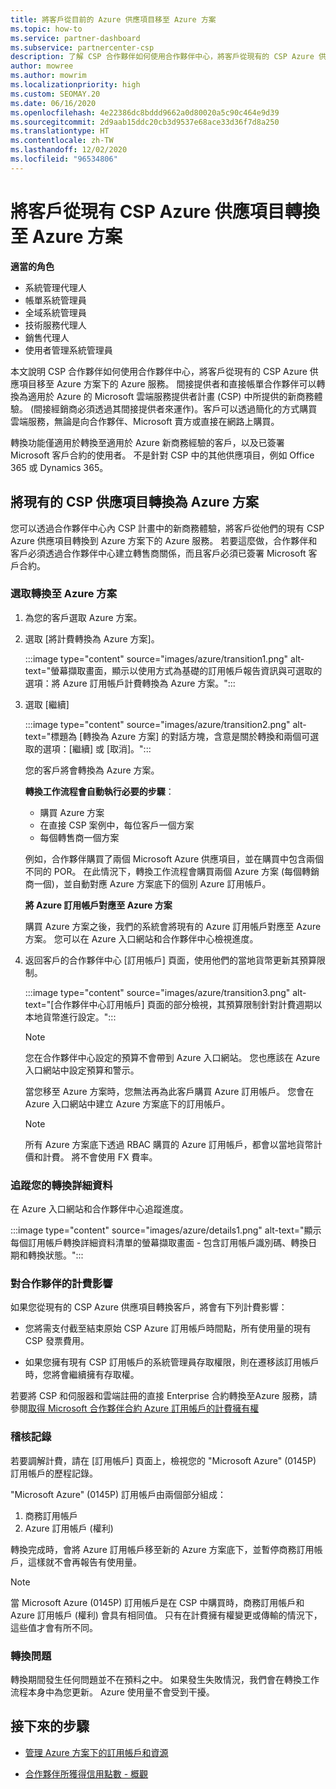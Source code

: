 ```yaml
---
title: 將客戶從目前的 Azure 供應項目移至 Azure 方案
ms.topic: how-to
ms.service: partner-dashboard
ms.subservice: partnercenter-csp
description: 了解 CSP 合作夥伴如何使用合作夥伴中心，將客戶從現有的 CSP Azure 供應項目移至 Azure 方案下的 Azure 服務。
author: mowree
ms.author: mowrim
ms.localizationpriority: high
ms.custom: SEOMAY.20
ms.date: 06/16/2020
ms.openlocfilehash: 4e22386dc8bddd9662a0d80020a5c90c464e9d39
ms.sourcegitcommit: 2d9aab15ddc20cb3d9537e68ace33d36f7d8a250
ms.translationtype: HT
ms.contentlocale: zh-TW
ms.lasthandoff: 12/02/2020
ms.locfileid: "96534806"
---
```

# <a name="transition-customers-to-azure-plan-from-existing-csp-azure-offers"></a>將客戶從現有 CSP Azure 供應項目轉換至 Azure 方案

**適當的角色**

- 系統管理代理人
- 帳單系統管理員
- 全域系統管理員
- 技術服務代理人
- 銷售代理人
- 使用者管理系統管理員

本文說明 CSP 合作夥伴如何使用合作夥伴中心，將客戶從現有的 CSP Azure 供應項目移至 Azure 方案下的 Azure 服務。 間接提供者和直接帳單合作夥伴可以轉換為適用於 Azure 的 Microsoft 雲端服務提供者計畫 (CSP) 中所提供的新商務體驗。 (間接經銷商必須透過其間接提供者來運作)。客戶可以透過簡化的方式購買雲端服務，無論是向合作夥伴、Microsoft 賣方或直接在網路上購買。

轉換功能僅適用於轉換至適用於 Azure 新商務經驗的客戶，以及已簽署 Microsoft 客戶合約的使用者。 不是針對 CSP 中的其他供應項目，例如 Office 365 或 Dynamics 365。

## <a name="transition-existing-csp-offers-to-an-azure-plan"></a>將現有的 CSP 供應項目轉換為 Azure 方案

您可以透過合作夥伴中心內 CSP 計畫中的新商務體驗，將客戶從他們的現有 CSP Azure 供應項目轉換到 Azure 方案下的 Azure 服務。 若要這麼做，合作夥伴和客戶必須透過合作夥伴中心建立轉售商關係，而且客戶必須已簽署 Microsoft 客戶合約。

### <a name="select-transition-to-azure-plan"></a>選取轉換至 Azure 方案

1. 為您的客戶選取 Azure 方案。

2. 選取 [將計費轉換為 Azure 方案]。

   :::image type="content" source="images/azure/transition1.png" alt-text="螢幕擷取畫面，顯示以使用方式為基礎的訂用帳戶報告資訊與可選取的選項：將 Azure 訂用帳戶計費轉換為 Azure 方案。":::

3. 選取 [繼續]

   :::image type="content" source="images/azure/transition2.png" alt-text="標題為 [轉換為 Azure 方案] 的對話方塊，含意是關於轉換和兩個可選取的選項：[繼續] 或 [取消]。":::

   您的客戶將會轉換為 Azure 方案。

   **轉換工作流程會自動執行必要的步驟**：

   - 購買 Azure 方案
   - 在直接 CSP 案例中，每位客戶一個方案  
   - 每個轉售商一個方案  

   例如，合作夥伴購買了兩個 Microsoft Azure 供應項目，並在購買中包含兩個不同的 POR。 在此情況下，轉換工作流程會購買兩個 Azure 方案 (每個轉銷商一個)，並自動對應 Azure 方案底下的個別 Azure 訂用帳戶。  

   **將 Azure 訂用帳戶對應至 Azure 方案**

   購買 Azure 方案之後，我們的系統會將現有的 Azure 訂用帳戶對應至 Azure 方案。 您可以在 Azure 入口網站和合作夥伴中心檢視進度。

4. 返回客戶的合作夥伴中心 [訂用帳戶] 頁面，使用他們的當地貨幣更新其預算限制。

   :::image type="content" source="images/azure/transition3.png" alt-text="[合作夥伴中心訂用帳戶] 頁面的部分檢視，其預算限制針對計費週期以本地貨幣進行設定。":::

   >[!NOTE]
   >您在合作夥伴中心設定的預算不會帶到 Azure 入口網站。 您也應該在 Azure 入口網站中設定預算和警示。

   當您移至 Azure 方案時，您無法再為此客戶購買 Azure 訂用帳戶。 您會在 Azure 入口網站中建立 Azure 方案底下的訂用帳戶。

   >[!NOTE]
   > 所有 Azure 方案底下透過 RBAC 購買的 Azure 訂用帳戶，都會以當地貨幣計價和計費。 將不會使用 FX 費率。

### <a name="track-your-transition-details"></a>追蹤您的轉換詳細資料

在 Azure 入口網站和合作夥伴中心追蹤進度。

:::image type="content" source="images/azure/details1.png" alt-text="顯示每個訂用帳戶轉換詳細資料清單的螢幕擷取畫面 - 包含訂用帳戶識別碼、轉換日期和轉換狀態。":::

### <a name="billing-impact-to-partners"></a>對合作夥伴的計費影響

如果您從現有的 CSP Azure 供應項目轉換客戶，將會有下列計費影響：

- 您將需支付截至結束原始 CSP Azure 訂用帳戶時間點，所有使用量的現有 CSP 發票費用。

- 如果您擁有現有 CSP 訂用帳戶的系統管理員存取權限，則在遷移該訂用帳戶時，您將會繼續擁有存取權。

若要將 CSP 和伺服器和雲端註冊的直接 Enterprise 合約轉換至Azure 服務，請參閱[取得 Microsoft 合作夥伴合約 Azure 訂用帳戶的計費擁有權](/azure/billing/mpa-request-ownership)

### <a name="audit-log"></a>稽核記錄

若要調解計費，請在 [訂用帳戶] 頁面上，檢視您的 "Microsoft Azure" (0145P) 訂用帳戶的歷程記錄。

"Microsoft Azure" (0145P) 訂用帳戶由兩個部分組成：

1. 商務訂用帳戶
2. Azure 訂用帳戶 (權利)

轉換完成時，會將 Azure 訂用帳戶移至新的 Azure 方案底下，並暫停商務訂用帳戶，這樣就不會再報告有使用量。  

>[!NOTE]
>當 Microsoft Azure (0145P) 訂用帳戶是在 CSP 中購買時，商務訂用帳戶和 Azure 訂用帳戶 (權利) 會具有相同值。 只有在計費擁有權變更或傳輸的情況下，這些值才會有所不同。

### <a name="transition-issues"></a>轉換問題

轉換期間發生任何問題並不在預料之中。 如果發生失敗情況，我們會在轉換工作流程本身中為您更新。 Azure 使用量不會受到干擾。  

## <a name="next-steps"></a>接下來的步驟

- [管理 Azure 方案下的訂用帳戶和資源](azure-plan-manage.md)

- [合作夥伴所獲得信用點數 - 概觀](partner-earned-credit.md)